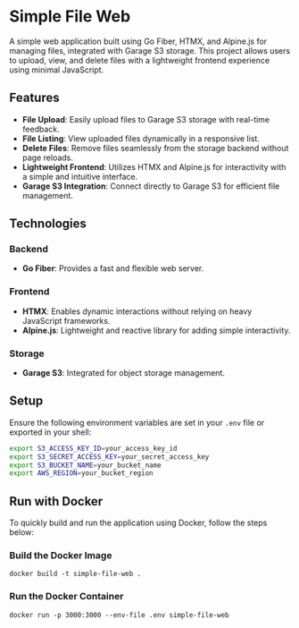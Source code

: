 
# Simple File Web

A simple web application built using Go Fiber, HTMX, and Alpine.js for managing files, integrated with Garage S3 storage. This project allows users to upload, view, and delete files with a lightweight frontend experience using minimal JavaScript.

## Features

- **File Upload**: Easily upload files to Garage S3 storage with real-time feedback.
- **File Listing**: View uploaded files dynamically in a responsive list.
- **Delete Files**: Remove files seamlessly from the storage backend without page reloads.
- **Lightweight Frontend**: Utilizes HTMX and Alpine.js for interactivity with a simple and intuitive interface.
- **Garage S3 Integration**: Connect directly to Garage S3 for efficient file management.

## Technologies

### Backend

- **Go Fiber**: Provides a fast and flexible web server.

### Frontend

- **HTMX**: Enables dynamic interactions without relying on heavy JavaScript frameworks.
- **Alpine.js**: Lightweight and reactive library for adding simple interactivity.

### Storage

- **Garage S3**: Integrated for object storage management.

## Setup

Ensure the following environment variables are set in your `.env` file or exported in your shell:

```bash
export S3_ACCESS_KEY_ID=your_access_key_id
export S3_SECRET_ACCESS_KEY=your_secret_access_key
export S3_BUCKET_NAME=your_bucket_name
export AWS_REGION=your_bucket_region
```

## Run with Docker

To quickly build and run the application using Docker, follow the steps below:

### Build the Docker Image

```
docker build -t simple-file-web .
```

### Run the Docker Container

```
docker run -p 3000:3000 --env-file .env simple-file-web
```

